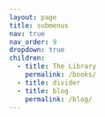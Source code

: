 ```yaml
---
layout: page
title: submenus
nav: true
nav_order: 9
dropdown: true
children:
  - title: The Library
    permalink: /books/
  - title: divider
  - title: blog
    permalink: /blog/
---
```


